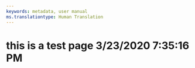 ```yaml
---
keywords: metadata, user manual
ms.translationtype: Human Translation
---
```

# this is a test page 3/23/2020 7:35:16 PM